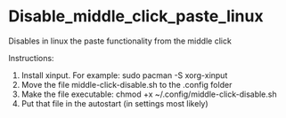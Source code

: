 # Disable_middle_click_paste_linux
Disables in linux the paste functionality from the middle click 

Instructions:

1) Install xinput. For example:  sudo pacman -S xorg-xinput
2) Move the file middle-click-disable.sh to the .config folder
3) Make the file executable: chmod +x ~/.config/middle-click-disable.sh
4) Put that file in the autostart (in settings most likely)
